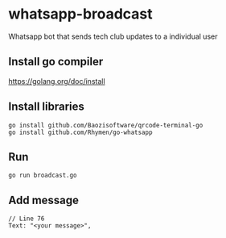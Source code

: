 # whatsapp-broadcast
Whatsapp bot that sends tech club updates to a individual user  


## Install go compiler 
https://golang.org/doc/install

## Install libraries
```
go install github.com/Baozisoftware/qrcode-terminal-go
go install github.com/Rhymen/go-whatsapp
```

## Run 
```
go run broadcast.go
```

## Add message 
```
// Line 76
Text: "<your message>",
```

